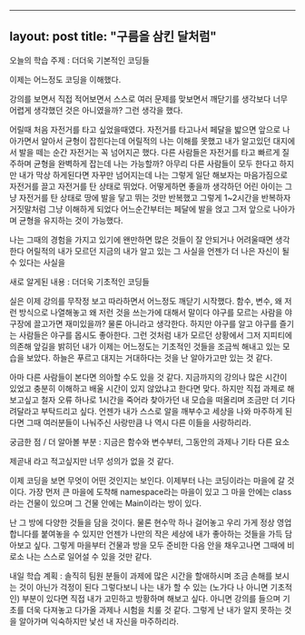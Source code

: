 
---
layout: post
title: "구름을 삼킨 달처럼"
---

오늘의 학습 주제 : 더더욱 기본적인 코딩들

이제는 어느정도 코딩을 이해했다.

강의를 보면서
직접 적어보면서
스스로 여러 문제를 맞보면서 깨닫기를
생각보다 너무 어렵게 생각했던 것은 아니였을까? 그런 생각을 했다.

어릴때 처음 자전거를 타고 싶었을때였다.
자전거를 타고나서 페달을 밟으면 앞으로 나아가면서 알아서 균형이 잡힌다는데
어릴적의 나는 이해를 못했고 내가 알고있던 대지에서 발을 떼는 순간 자전거는 꼭 넘어지곤 했다.
다른 사람들은 자전거를 타고 빠르게 질주하며 균형을 완벽하게 잡는데 나는 가능할까?
아무리 다른 사람들이 모두 한다고 하지만 내가 막상 하게된다면 자꾸만 넘어지는데
나는 그렇게 일단 해보자는 마음가짐으로 자전거를 끌고 자전거를 탄 상태로 뛰었다.
어떻게하면 좋을까 생각하던 어린 아이는 그냥 자전거를 탄 상태로 땅에 발을 닿고 뛰는 것만 반복했고
그렇게 1~2시간을 반복하자 거짓말처럼 그냥 이해하게 되었다
어느순간부터는 페달에 발을 얹고 그저 앞으로 나아가며 균형을 유지하는 것이 가능했다.

나는 그때의 경험을 가지고 있기에 왠만하면 많은 것들이 잘 안되거나 어려울때면 생각한다
어릴적의 내가 모르던 지금의 내가 알고 있는 그 사실을
언젠가 더 나은 자신이 될 수 있다는 사실을

새로 알게된 내용 : 더더욱 기초적인 코딩들

실은 이제 강의를 무작정 보고 따라하면서 어느정도 깨닫기 시작했다.
함수, 변수, 왜 저런 방식으로 나열해놓고 왜 저런 것을 쓰는가에 대해서 말이다
야구를 모르는 사람을 야구장에 끌고가면 재미있을까?
물론 아니라고 생각한다.
하지만 야구를 알고 야구를 즐기는 사람들은 야구를 몹시도 좋아한다.
그런 것처럼 내가 모르던 상황에서 그저 지피티에 의존해 앞길을 밝히던 내가
이제는 어느정도는 기초적인 것들을 조금씩 해내고 있는 모습을 보았다.
하늘은 푸르고 대지는 거대하다는 것을 난 알아가고만 있는 것 같다.

아마 다른 사람들이 본다면 의아할 수도 있을 것 같다.
지금까지의 강의나 많은 시간이 있었고 충분히 이해하고 배울 시간이 있지 않았냐고 한다면 맞다.
하지만 직접 과제로 해보고싶고 철자 오류 하나로 1시간을 죽어라 찾아가던 내 모습을 떠올리며
조금만 더 기다려달라고 부탁드리고 싶다.
언젠가 내가 스스로 알을 깨부수고 세상을 나와 마주하게 된다면
그때 여러분들이 나눠주신 사랑만큼 나 역시 다른 이들을 사랑하리라.

궁금한 점 / 더 알아볼 부분 : 지금은 함수와 변수부터, 그동안의 과제나 기타 다른 요소

제곧내 라고 적고싶지만 너무 성의가 없을 것 같다.

이제 코딩을 보면 무엇이 어떤 것인지는 보인다.
이제부터 나는 코딩이라는 마을에 갈 것이다.
가장 먼저 큰 마을에 도착해 namespace라는 마을이 있고
그 마을 안에는 class 라는 건물이 있으며
그 건물 안에는 Main이라는 방이 있다.

난 그 방에 다양한 것들을 담을 것이다.
물론 현수막 하나 걸어놓고 우리 가게 정상 영업합니다를 붙여놓을 수 있지만
언젠가 나만의 작은 세상에 내가 좋아하는 것들을 가득 담아보고 싶다.
그렇게 마을부터 건물과 방을 모두 준비한 다음 안을 채우고나면
그때에 비로소 나는 스스로 일어설 수 있을 것만 같다.

내일 학습 계획 : 솔직히 팀원 분들이 과제에 많은 시간을 할애하시며 조금 손해를 보시는 것이 아닌가 걱정이 된다
그렇다보니 나는 내가 할 수 있는 (노가다 나 아니면 기초적인) 부분이 있다면 직접 내가 고민하고 방황하며 해보고 싶다.
아니면 강의를 들으며 기초를 더욱 다져놓고 다가올 과제나 시험을 치룰 것 같다.
그렇게 난 내가 알지 못하는 것을 알아가며 익숙하지만 낯선 내 자신을 마주하리라.
